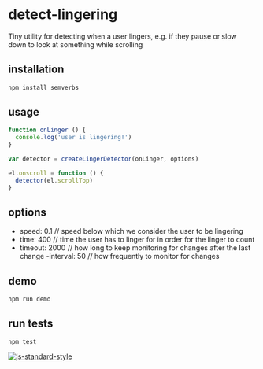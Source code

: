 # detect-lingering
Tiny utility for detecting when a user lingers, e.g. if they pause or slow down to look at something while scrolling

## installation
```js
npm install semverbs
```

## usage
```js
function onLinger () {
  console.log('user is lingering!')
}

var detector = createLingerDetector(onLinger, options)

el.onscroll = function () {
  detector(el.scrollTop)
}

```

## options
- speed: 0.1 // speed below which we consider the user to be lingering
- time: 400 // time the user has to linger for in order for the linger to count
- timeout: 2000 // how long to keep monitoring for changes after the last change
 -interval: 50 // how frequently to monitor for changes

## demo

```js
npm run demo
```

## run tests
` npm test `

[![js-standard-style](https://cdn.rawgit.com/feross/standard/master/badge.svg)](https://github.com/feross/standard)
